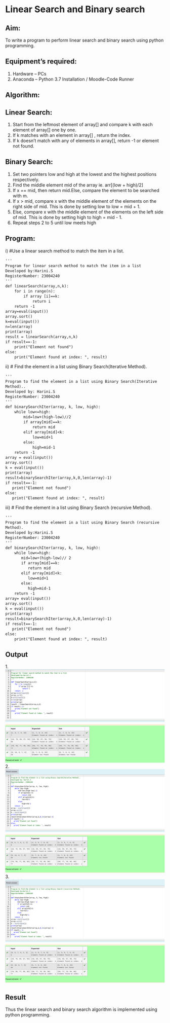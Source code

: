# Linear Search and Binary search
## Aim:
To write a program to perform linear search and binary search using python programming.
## Equipment’s required:
1.	Hardware – PCs
2.	Anaconda – Python 3.7 Installation / Moodle-Code Runner
## Algorithm:
## Linear Search:
1.	Start from the leftmost element of array[] and compare k with each element of array[] one by one.
2.	If k matches with an element in array[] , return the index.
3.	If k doesn’t match with any of elements in array[], return -1 or element not found.
## Binary Search:
1.	Set two pointers low and high at the lowest and the highest positions respectively.
2.	Find the middle element mid of the array ie. arr[(low + high)/2]
3.	If x == mid, then return mid.Else, compare the element to be searched with m.
4.	If x > mid, compare x with the middle element of the elements on the right side of mid. This is done by setting low to low = mid + 1.
5.	Else, compare x with the middle element of the elements on the left side of mid. This is done by setting high to high = mid - 1.
6.	Repeat steps 2 to 5 until low meets high
## Program:
i)	#Use a linear search method to match the item in a list.
```
''' 
Program for linear search method to match the item in a list
Developed by:Harini.S
RegisterNumber: 23004240
'''
def linearSearch(array,n,k):
    for i in range(n):
        if array [i]==k:
            return i
    return -1
array=eval(input())
array.sort()
k=eval(input())
n=len(array)
print(array)
result = linearSearch(array,n,k)
if result==-1:
    print("Element not found")
else:
    print("Element found at index: ", result)
```
ii)	# Find the element in a list using Binary Search(Iterative Method).
```
''' 
Program to find the element in a list using Binary Search(Iterative Method)..
Developed by: Harini.S
RegisterNumber: 23004240
'''
def binarySearchIter(array, k, low, high):
    while low<=high:
        mid=low+(high-low)//2
        if array[mid]==k:
            return mid
        elif array[mid]<k:
            low=mid+1
        else:
            high=mid-1
    return -1
array = eval(input())
array.sort()
k = eval(input())
print(array)
result=binarySearchIter(array,k,0,len(array)-1)
if result==-1:
   print("Element not found")
else:
   print("Element found at index: ", result)
```
iii)	# Find the element in a list using Binary Search (recursive Method).
```
''' 
Program to find the element in a list using Binary Search (recursive Method).
Developed by:Harini.S
RegisterNumber: 23004240
'''
def binarySearchIter(array, k, low, high):
    while low<=high:
       mid=low+(high-low)// 2   
       if array[mid]==k:
          return mid
       elif array[mid]<k:
          low=mid+1
       else:
          high=mid-1
    return -1
array= eval(input())
array.sort()
k = eval(input()) 
print(array)
result=binarySearchIter(array,k,0,len(array)-1)
if result==-1:
   print("Element not found")
else:
    print("Element found at index: ", result)
```
## Output
1.![Alt text](1.png)
2.![Alt text](2.png)
3.![Alt text](3.png)

## Result
Thus the linear search and binary search algorithm is implemented using python programming.